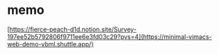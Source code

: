 # memo
[https://fierce-peach-d1d.notion.site/Survey-197ee52b5792806f9711ee6e3fd03c29?pvs=4](https://minimal-vimacs-web-demo-vbml.shuttle.app/)
